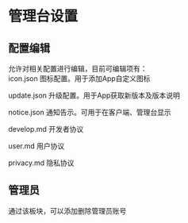 # 管理台设置

## 配置编辑  
允许对相关配置进行编辑，目前可编辑项有：  
icon.json  图标配置。用于添加App自定义图标  

update.json  升级配置。用于App获取新版本及版本说明  

notice.json  通知告示。可用于在客户端、管理台显示  

develop.md  开发者协议

user.md 用户协议

privacy.md 隐私协议


## 管理员
通过该板块，可以添加删除管理员账号  